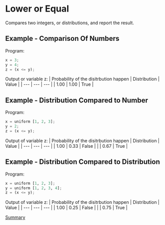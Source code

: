 # Lower or Equal

Compares two integers, or distributions, and report the result.

## Example - Comparison Of Numbers

Program:
```python
x = 3;
y = 4;
z = (x <= y);
```

Output or variable z:
| Probability of the disitrbution happen | Distribution | Value | 
| --- | --- | --- |
| 1.00 | 1.00 | True |

## Example - Distribution Compared to Number
Program:
```python
x = uniform [1, 2, 3];
y = 2;
z = (x <= y);
```

Output of variable z:
| Probability of the disitrbution happen | Distribution | Value | 
| --- | --- | --- |
| 1.00 | 0.33 | False |
| | 0.67 | True |

## Example - Distribution Compared to Distribution
Program:
```python
x = uniform [1, 2, 3];
y = uniform [1, 2, 3, 4];
z = (x <= y);
```

Output of variable z:
| Probability of the disitrbution happen | Distribution | Value | 
| --- | --- | --- |
| 1.00 | 0.25 | False |
| | 0.75 | True |

[Summary](https://github.com/gleisonsdm/Kuifje-Documentation)
